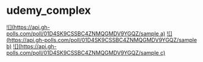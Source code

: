 # udemy_complex

[![](https://api.gh-polls.com/poll/01D4SK9CSSBC4ZNMQGMDV9YGQZ/sample a)](https://api.gh-polls.com/poll/01D4SK9CSSBC4ZNMQGMDV9YGQZ/a/vote)
[![](https://api.gh-polls.com/poll/01D4SK9CSSBC4ZNMQGMDV9YGQZ/sample b)](https://api.gh-polls.com/poll/01D4SK9CSSBC4ZNMQGMDV9YGQZ/b/vote)
[![](https://api.gh-polls.com/poll/01D4SK9CSSBC4ZNMQGMDV9YGQZ/sample c)](https://api.gh-polls.com/poll/01D4SK9CSSBC4ZNMQGMDV9YGQZ/c/vote)

